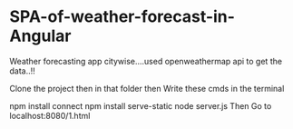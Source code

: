 # SPA-of-weather-forecast-in-Angular

Weather forecasting app citywise....used openweathermap api to get the data..!!

Clone the project then in that folder then
Write these cmds in the terminal

npm install connect
npm install serve-static
node server.js
Then Go to localhost:8080/1.html
